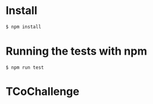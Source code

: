 

# Install

```bash
$ npm install
```

# Running the tests with npm

```
$ npm run test
```
# TCoChallenge
